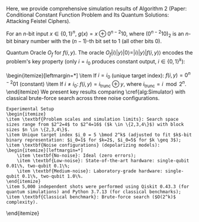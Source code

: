 Here, we provide comprehensive simulation results of Algorithm 2 (Paper: Conditional Constant Function Problem and Its Quantum Solutions:  Attacking  Feistel  Ciphers). 

For an $n$-bit input $x \in \{0,1\}^{n}$, $g(x) = x \oplus 0^{n-2}10$, where $(0^{n-2}10)_2$ is an $n$-bit binary number with the $(n-1)$-th bit set to 1 (all other bits 0).

 Quantum Oracle $O_f$ for $f(i,y)$. The oracle $O_f|i\rangle|y\rangle|0\rangle = |i\rangle|y\rangle|f(i,y)\rangle$ encodes the problem's key property (only $i=i_0$ produces constant output, $i \in \{0,1\}^{k}$):

\begin{itemize}[leftmargin=*]
    \item If $i = i_0$ (unique target index): $f(i,y) = 0^{n-2}01$ (constant)
    \item If $i \neq i_0$: $f(i,y) = i_{\text{trunc}} \oplus y$, where $i_{\text{trunc}} = i \mod 2^{n}$.
   \end{itemize}
    We present key results comparing \cref{alg:Simulator} with classical brute-force search across three noise configurations.
    
    Experimental Setup
    \begin{itemize}
    \item \textbf{Problem scales and simulation limits}: Search space sizes range from $2^2=4$ to $2^4=16$ ($k \in \{2,3,4\}$) with block sizes $n \in \{2,3,4\}$.
    \item Unique target index $i_0 = 5 \bmod 2^k$ (adjusted to fit $k$-bit binary representation: $i_0=1$ for $k=2$, $i_0=5$ for $k \geq 3$);
    \item \textbf{Noise configurations} (depolarizing models):
    \begin{itemize}[leftmargin=*]
        \item \textbf{No-noise}: Ideal (zero errors);
        \item \textbf{Low-noise}: State-of-the-art hardware: single-qubit 0.01\%, two-qubit 0.1\%;
        \item \textbf{Medium-noise}: Laboratory-grade hardware: single-qubit 0.1\%, two-qubit 1.0\%.
    \end{itemize}
    \item 5,000 independent shots were performed using Qiskit 0.43.3 (for quantum simulations) and Python 3.7.13 (for classical benchmarks);
    \item \textbf{Classical benchmark}: Brute-force search ($O(2^k)$ complexity).
\end{itemize}
